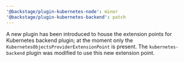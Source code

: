 ```yaml
---
'@backstage/plugin-kubernetes-node': minor
'@backstage/plugin-kubernetes-backend': patch
---
```


A new plugin has been introduced to house the extension points for Kubernetes backend plugin; at the moment only the `KubernetesObjectsProviderExtensionPoint` is present. The `kubernetes-backend` plugin was modified to use this new extension point.
